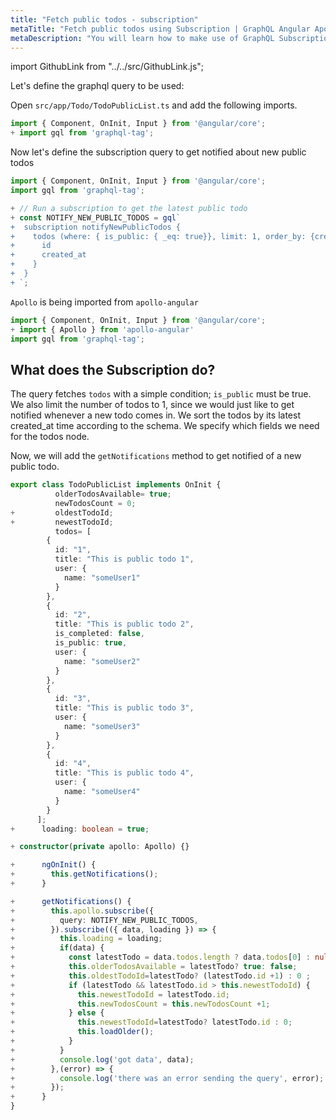 ```yaml
---
title: "Fetch public todos - subscription"
metaTitle: "Fetch public todos using Subscription | GraphQL Angular Apollo Tutorial"
metaDescription: "You will learn how to make use of GraphQL Subscriptions to get notified whenever a new todo comes in Angular app"
---
```


import GithubLink from "../../src/GithubLink.js";

Let's define the graphql query to be used:

Open `src/app/Todo/TodoPublicList.ts` and add the following imports.

<GithubLink link="https://github.com/hasura/learn-graphql/blob/master/tutorials/frontend/angular-apollo/app-final/src/app/Todo/TodoPublicList.ts" text="src/app/Todo/TodoPublicList.ts" />

```typescript
import { Component, OnInit, Input } from '@angular/core';
+ import gql from 'graphql-tag';

```

Now let's define the subscription query to get notified about new public todos

```typescript
import { Component, OnInit, Input } from '@angular/core';
import gql from 'graphql-tag';

+ // Run a subscription to get the latest public todo
+ const NOTIFY_NEW_PUBLIC_TODOS = gql`
+  subscription notifyNewPublicTodos {
+    todos (where: { is_public: { _eq: true}}, limit: 1, order_by: {created_at: desc }) {
+      id
+      created_at
+    }
+  }
+ `;

```

`Apollo` is being imported from `apollo-angular`

```typescript
import { Component, OnInit, Input } from '@angular/core';
+ import { Apollo } from 'apollo-angular'
import gql from 'graphql-tag';
```

What does the Subscription do?
-----------------------------

The query fetches `todos` with a simple condition; `is_public` must be true. We also limit the number of todos to 1, since we would just like to get notified whenever a new todo comes in.
We sort the todos by its latest created_at time according to the schema. We specify which fields we need for the todos node.

Now, we will add the `getNotifications` method to get notified of a new public todo.

```typescript
export class TodoPublicList implements OnInit {
          olderTodosAvailable= true;
          newTodosCount = 0;
+         oldestTodoId;
+         newestTodoId;
          todos= [
        {
          id: "1",
          title: "This is public todo 1",
          user: {
            name: "someUser1"
          }
        },
        {
          id: "2",
          title: "This is public todo 2",
          is_completed: false,
          is_public: true,
          user: {
            name: "someUser2"
          }
        },
        {
          id: "3",
          title: "This is public todo 3",
          user: {
            name: "someUser3"
          }
        },
        {
          id: "4",
          title: "This is public todo 4",
          user: {
            name: "someUser4"
          }
        }
      ];
+      loading: boolean = true;

+ constructor(private apollo: Apollo) {}

+      ngOnInit() {
+        this.getNotifications();
+      }

+      getNotifications() {
+        this.apollo.subscribe({
+          query: NOTIFY_NEW_PUBLIC_TODOS,
+        }).subscribe(({ data, loading }) => {
+          this.loading = loading;
+          if(data) {
+            const latestTodo = data.todos.length ? data.todos[0] : null;
+            this.olderTodosAvailable = latestTodo? true: false;
+            this.oldestTodoId=latestTodo? (latestTodo.id +1) : 0 ;
+            if (latestTodo && latestTodo.id > this.newestTodoId) {
+              this.newestTodoId = latestTodo.id;
+              this.newTodosCount = this.newTodosCount +1;
+            } else {
+              this.newestTodoId=latestTodo? latestTodo.id : 0;
+              this.loadOlder();
+            }
+          }
+          console.log('got data', data);
+        },(error) => {
+          console.log('there was an error sending the query', error);
+        });
+      }
}
```

